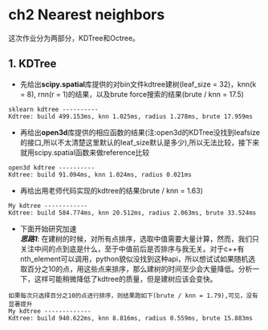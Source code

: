# ch2 Nearest neighbors

这次作业分为两部分，KDTree和Octree。
## 1. KDTree
* 先给出**scipy.spatial**库提供的对bin文件kdtree建树(leaf_size = 32)，knn(k = 8), rnn(r = 1)的结果，以及brute force搜索的结果(brute / knn = 17.5)
~~~
sklearn kdtree ----------
Kdtree: build 499.153ms, knn 1.025ms, radius 1.278ms, brute 17.959ms
~~~
* 再给出**open3d**库提供的相应函数的结果(注:open3d的KDTree没找到leafsize的接口,所以不太清楚这里默认的leaf_size默认是多少),所以无法比较，接下来就用scipy.spatial函数来做reference比较
~~~
open3d kdtree ----------
Kdtree: build 91.094ms, knn 1.024ms, radius 0.021ms
~~~
* 再给出用老师代码实现的kdtree的结果(brute / knn = 1.63)
~~~
My kdtree ------------
Kdtree: build 584.774ms, knn 20.512ms, radius 2.063ms, brute 33.524ms
~~~

* 下面开始研究加速<br>
***思路1***: 在建树的时候，对所有点排序，选取中值需要大量计算，然而，我们只关注中间的点到底是什么，至于中值前后是否排序与我无关。对于c++有nth_element可以调用，python貌似没找到这种api，所以想试试如果随机选取百分之10的点，用这些点来排序，那么建树的时间至少会大量降低。分析一下，这样可能稍微降低了kdtree的质量，但是建树应该会变快。
~~~
如果每次只选择百分之10的点进行排序，则结果跑如下(brute / knn = 1.79),可见，没有显著提升
My kdtree -------------
Kdtree: build 940.622ms, knn 8.816ms, radius 0.559ms, brute 15.883ms
~~~ 